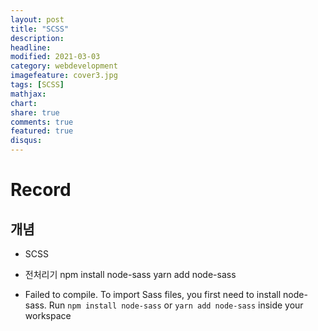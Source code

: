 ```yaml
---
layout: post
title: "SCSS"
description: 
headline: 
modified: 2021-03-03
category: webdevelopment
imagefeature: cover3.jpg
tags: [SCSS]
mathjax: 
chart: 
share: true
comments: true
featured: true
disqus:
---
```


# Record
## 개념
- SCSS

- 전처리기
npm install node-sass
yarn add node-sass


- Failed to compile.
To import Sass files, you first need to install node-sass.
Run `npm install node-sass` or `yarn add node-sass` inside your workspace

